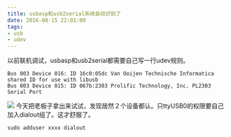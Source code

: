 ```yaml
---
title: usbasp和usb2serial系统自动识别了
date: 2016-08-15 22:01:09
tags:
- usb
- udev
---
```

以前联机调试，usbasp和usb2serial都需要自己写一行udev规则。
```
Bus 003 Device 016: ID 16c0:05dc Van Ooijen Technische Informatica shared ID for use with libusb
Bus 003 Device 015: ID 067b:2303 Prolific Technology, Inc. PL2303 Serial Port
```
![](/img/usbdev.png)
今天把老板子拿出来试试，发现居然２个设备都认。只ttyUSB0的权限要自己加入dialout组了。这才舒服了。
```
sudo adduser xxxx dialout
```
